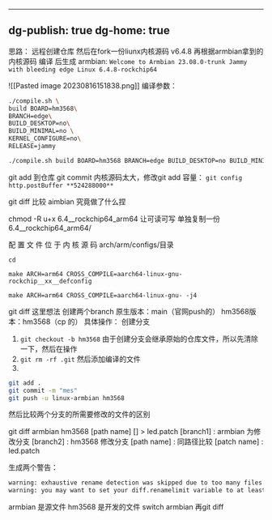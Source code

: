 
---
dg-publish: true
dg-home: true
---

思路：
远程创建仓库
然后在fork一份liunx内核源码 v6.4.8
再根据armbian拿到的内核源码 编译 后生成 
armbian: 
`Welcome to Armbian 23.08.0-trunk Jammy with bleeding edge Linux 6.4.8-rockchip64`

![[Pasted image 20230816151838.png]]
编译参数：
```BASH
./compile.sh \
build BOARD=hm3568\
BRANCH=edge\
BUILD_DESKTOP=no\
BUILD_MINIMAL=no \
KERNEL_CONFIGURE=no\
RELEASE=jammy

./compile.sh build BOARD=hm3568 BRANCH=edge BUILD_DESKTOP=no BUILD_MINIMAL=no KERNEL_CONFIGURE=no RELEASE=jammy
```



git add 到仓库 git commit 
内核源码太大，修改git add 容量：
`git config http.postBuffer **524288000**`


git diff 比较 aimbian 究竟做了什么捏

chmod -R u+x 6.4__rockchip64_arm64 让可读可写
单独复制一份 6.4__rockchip64_arm64/

配 置 文 件 位 于 内 核 源 码 arch/arm/configs/目录

`cd` 

`make ARCH=arm64 CROSS_COMPILE=aarch64-linux-gnu- rockchip__xx__defconfig`
    
`make ARCH=arm64 CROSS_COMPILE=aarch64-linux-gnu- -j4 `

git diff  这里想法
创建两个branch
原生版本：main（官网push的）
hm3568版本：hm3568（cp 的）
具体操作：
创建分支
1. `git checkout -b hm3568`
由于创建分支会继承原始的仓库文件，所以先清除一下，然后在操作
2. `git rm -rf .git`
然后添加编译的文件
3. 
``` BASH
git add . 
git commit -m "mes"
git push -u linux-armbian hm3568
```


然后比较两个分支的所需要修改的文件的区别

git diff armbian hm3568 [path name]  [] > led.patch
[branch1] : armbian  为修改分支
[branch2] : hm3568 修改分支
[path name] : 同路径比较
[patch name] : led.patch 

生成两个警告：
``` BASH
warning: exhaustive rename detection was skipped due to too many files. 
warning: you may want to set your diff.renamelimit variable to at least 80290 and retry the command.
```

armbian 是源文件
hm3568 是开发的文件
switch armbian 再git diff
